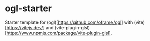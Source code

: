 # ogl-starter

Starter template for (ogl)[https://github.com/oframe/ogl] with (vite)[https://vitejs.dev/] and (vite-plugin-glsl)[https://www.npmjs.com/package/vite-plugin-glsl].
